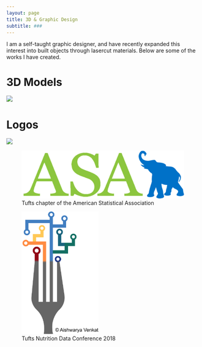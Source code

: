 ```yaml
---
layout: page
title: 3D & Graphic Design
subtitle: ###
---
```


I am a self-taught graphic designer, and have recently expanded this interest into built objects through lasercut materials. Below are some of the works I have created.

# 3D Models
![]("img/gbos_lasercut".jpg?raw=true)

# Logos
![]("img/AV_ASAT-LOGO.png"?raw=false&width=500)

<figure>
    <img src="img/AV_ASAT-LOGO.png" width="500">
    <figcaption>Tufts chapter of the American Statistical Association</figcaption>
</figure>


<figure>
    <img src="img/AV_nds_logo.png" width="200">
    <figcaption>Tufts Nutrition Data Conference 2018</figcaption>
</figure>
